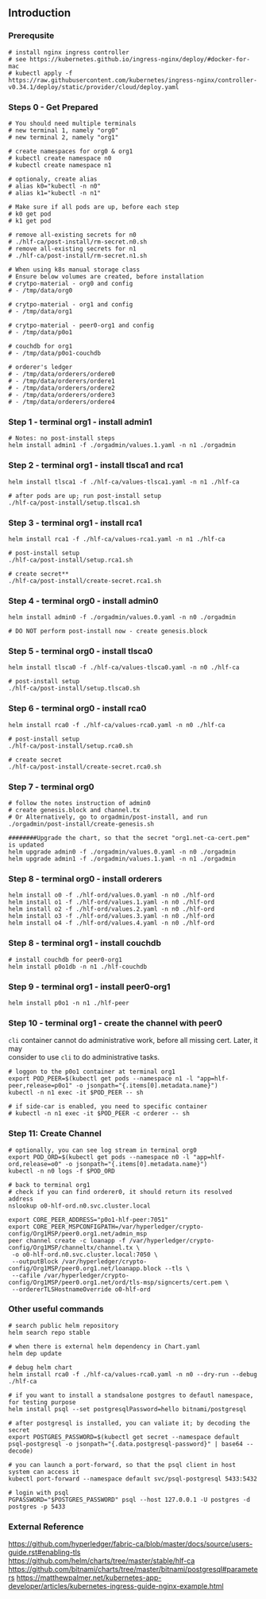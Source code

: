 ## Introduction

### Prerequsite
```shell script
# install nginx ingress controller
# see https://kubernetes.github.io/ingress-nginx/deploy/#docker-for-mac
# kubectl apply -f https://raw.githubusercontent.com/kubernetes/ingress-nginx/controller-v0.34.1/deploy/static/provider/cloud/deploy.yaml
```

### Steps 0 - Get Prepared
```shell script
# You should need multiple terminals
# new terminal 1, namely "org0"
# new terminal 2, namely "org1"

# create namespaces for org0 & org1
# kubectl create namespace n0 
# kubectl create namespace n1

# optionaly, create alias
# alias k0="kubectl -n n0"
# alias k1="kubectl -n n1"

# Make sure if all pods are up, before each step
# k0 get pod
# k1 get pod

# remove all-existing secrets for n0
# ./hlf-ca/post-install/rm-secret.n0.sh
# remove all-existing secrets for n1
# ./hlf-ca/post-install/rm-secret.n1.sh

# When using k8s manual storage class
# Ensure below volumes are created, before installation
# crytpo-material - org0 and config
# - /tmp/data/org0

# crytpo-material - org1 and config
# - /tmp/data/org1

# crytpo-material - peer0-org1 and config
# - /tmp/data/p0o1

# couchdb for org1
# - /tmp/data/p0o1-couchdb

# orderer's ledger
# - /tmp/data/orderers/ordere0
# - /tmp/data/orderers/ordere1
# - /tmp/data/orderers/ordere2
# - /tmp/data/orderers/ordere3
# - /tmp/data/orderers/ordere4
```

### Step 1 - terminal org1 - install admin1
```shell script
# Notes: no post-install steps
helm install admin1 -f ./orgadmin/values.1.yaml -n n1 ./orgadmin
```

### Step 2 - terminal org1 - install tlsca1 and rca1
```shell script
helm install tlsca1 -f ./hlf-ca/values-tlsca1.yaml -n n1 ./hlf-ca

# after pods are up; run post-install setup
./hlf-ca/post-install/setup.tlsca1.sh
```

### Step 3 - terminal org1 - install rca1
```shell script
helm install rca1 -f ./hlf-ca/values-rca1.yaml -n n1 ./hlf-ca

# post-install setup
./hlf-ca/post-install/setup.rca1.sh

# create secret**
./hlf-ca/post-install/create-secret.rca1.sh
```

### Step 4 - terminal org0 - install admin0
```shell script
helm install admin0 -f ./orgadmin/values.0.yaml -n n0 ./orgadmin

# DO NOT perform post-install now - create genesis.block
```

### Step 5 - terminal org0 - install tlsca0
```shell script
helm install tlsca0 -f ./hlf-ca/values-tlsca0.yaml -n n0 ./hlf-ca

# post-install setup
./hlf-ca/post-install/setup.tlsca0.sh
```

### Step 6 - terminal org0 - install rca0
```shell script
helm install rca0 -f ./hlf-ca/values-rca0.yaml -n n0 ./hlf-ca

# post-install setup
./hlf-ca/post-install/setup.rca0.sh

# create secret
./hlf-ca/post-install/create-secret.rca0.sh
```

### Step 7 - terminal org0
```shell script
# follow the notes instruction of admin0
# create genesis.block and channel.tx
# Or Alternatively, go to orgadmin/post-install, and run
./orgadmin/post-install/create-genesis.sh

########Upgrade the chart, so that the secret "org1.net-ca-cert.pem" is updated
helm upgrade admin0 -f ./orgadmin/values.0.yaml -n n0 ./orgadmin
helm upgrade admin1 -f ./orgadmin/values.1.yaml -n n1 ./orgadmin
```

### Step 8 - terminal org0 - install orderers
```shell script
helm install o0 -f ./hlf-ord/values.0.yaml -n n0 ./hlf-ord
helm install o1 -f ./hlf-ord/values.1.yaml -n n0 ./hlf-ord
helm install o2 -f ./hlf-ord/values.2.yaml -n n0 ./hlf-ord
helm install o3 -f ./hlf-ord/values.3.yaml -n n0 ./hlf-ord
helm install o4 -f ./hlf-ord/values.4.yaml -n n0 ./hlf-ord
```

### Step 8 - terminal org1 - install couchdb
```shell script
# install couchdb for peer0-org1
helm install p0o1db -n n1 ./hlf-couchdb
```

### Step 9 - terminal org1 - install peer0-org1
```shell script
helm install p0o1 -n n1 ./hlf-peer
```

### Step 10 - terminal org1 - create the channel with peer0
`cli` container cannot do administrative work, before all missing cert. Later, it may  
consider to use `cli` to do administrative tasks.  

```shell script
# loggon to the p0o1 container at terminal org1
export POD_PEER=$(kubectl get pods --namespace n1 -l "app=hlf-peer,release=p0o1" -o jsonpath="{.items[0].metadata.name}")
kubectl -n n1 exec -it $POD_PEER -- sh

# if side-car is enabled, you need to specific container
# kubectl -n n1 exec -it $POD_PEER -c orderer -- sh
```

### Step 11: Create Channel 
```shell script
# optionally, you can see log stream in terminal org0
export POD_ORD=$(kubectl get pods --namespace n0 -l "app=hlf-ord,release=o0" -o jsonpath="{.items[0].metadata.name}")
kubectl -n n0 logs -f $POD_ORD

# back to terminal org1
# check if you can find orderer0, it should return its resolved address
nslookup o0-hlf-ord.n0.svc.cluster.local

export CORE_PEER_ADDRESS="p0o1-hlf-peer:7051"
export CORE_PEER_MSPCONFIGPATH=/var/hyperledger/crypto-config/Org1MSP/peer0.org1.net/admin_msp
peer channel create -c loanapp -f /var/hyperledger/crypto-config/Org1MSP/channeltx/channel.tx \
 -o o0-hlf-ord.n0.svc.cluster.local:7050 \
 --outputBlock /var/hyperledger/crypto-config/Org1MSP/peer0.org1.net/loanapp.block --tls \
 --cafile /var/hyperledger/crypto-config/Org1MSP/peer0.org1.net/ord/tls-msp/signcerts/cert.pem \
 --ordererTLSHostnameOverride o0-hlf-ord
```

### Other useful commands
```shell script
# search public helm repository
helm search repo stable

# when there is external helm dependency in Chart.yaml
helm dep update

# debug helm chart
helm install rca0 -f ./hlf-ca/values-rca0.yaml -n n0 --dry-run --debug ./hlf-ca

# if you want to install a standsalone postgres to defautl namespace, for testing purpose
helm install psql --set postgresqlPassword=hello bitnami/postgresql

# after postgresql is installed, you can valiate it; by decoding the secret
export POSTGRES_PASSWORD=$(kubectl get secret --namespace default psql-postgresql -o jsonpath="{.data.postgresql-password}" | base64 --decode)

# you can launch a port-forward, so that the psql client in host system can access it
kubectl port-forward --namespace default svc/psql-postgresql 5433:5432

# login with psql
PGPASSWORD="$POSTGRES_PASSWORD" psql --host 127.0.0.1 -U postgres -d postgres -p 5433
```

### External Reference
https://github.com/hyperledger/fabric-ca/blob/master/docs/source/users-guide.rst#enabling-tls
https://github.com/helm/charts/tree/master/stable/hlf-ca
https://github.com/bitnami/charts/tree/master/bitnami/postgresql#parameters
https://matthewpalmer.net/kubernetes-app-developer/articles/kubernetes-ingress-guide-nginx-example.html
